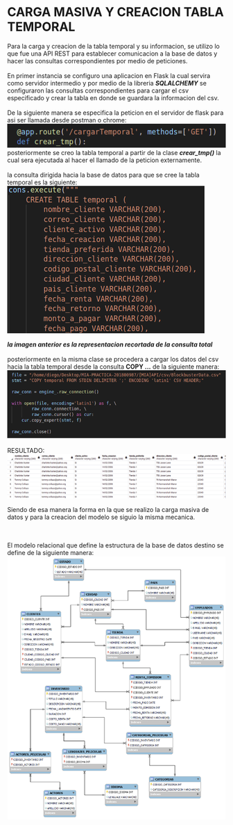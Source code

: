 # CARGA MASIVA Y CREACION TABLA TEMPORAL

Para la carga y creacion de la tabla temporal y su informacion, se utilizo lo que fue una API REST para establecer comunicacion a la base de datos y hacer las consultas correspondientes por medio de peticiones.\
\
En primer instancia se configuro una aplicacion en Flask la cual servira como servidor intermedio y por medio de la libreria ***SQLALCHEMY*** se configuraron las consultas correspondientes para cargar el csv especificado y crear la tabla en donde se guardara la informacion del csv.\
\
De la siguiente manera se especifica la peticion en el servidor de flask para asi ser llamada desde postman o chrome:\
![Screenshot](img/peeticion_flask.png)
\
posteriormente se creo la tabla temporal a partir de la clase ***crear_tmp()*** la cual sera ejecutada al hacer el llamado de la peticion externamente.\
\
la consulta dirigida hacia la base de datos para que se cree la tabla temporal es la siguiente:\
![Screenshot](img/tabla_flask.png)

***la imagen anterior es la representacion recortada de la consulta total***\
\
posteriormente en la misma clase se procedera a cargar los datos del csv hacia la tabla temporal desde la consulta **COPY ...** de la siguiente manera:\
![Screenshot](img/csv_flask.png)
\
\
RESULTADO:\
![Screenshot](img/tmp_flask.png)

Siendo de esa manera la forma en la que se realizo la carga masiva de datos y para la creacion del modelo se siguio la misma mecanica.

\
\
El modelo relacional que define la estructura de la base de datos destino se define de la siguiente manera:\
![Screenshot](img/ER.png)
